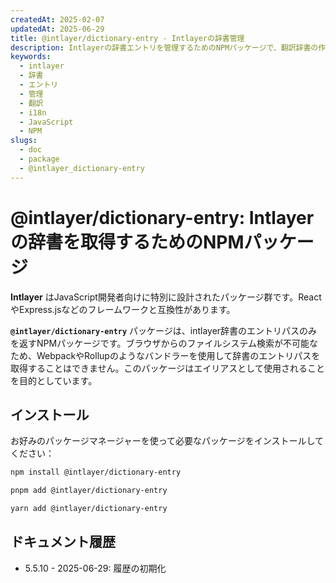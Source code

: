 ```yaml
---
createdAt: 2025-02-07
updatedAt: 2025-06-29
title: @intlayer/dictionary-entry - Intlayerの辞書管理
description: Intlayerの辞書エントリを管理するためのNPMパッケージで、翻訳辞書の作成、更新、整理のためのユーティリティを提供します。
keywords:
  - intlayer
  - 辞書
  - エントリ
  - 管理
  - 翻訳
  - i18n
  - JavaScript
  - NPM
slugs:
  - doc
  - package
  - @intlayer_dictionary-entry
---
```


# @intlayer/dictionary-entry: Intlayerの辞書を取得するためのNPMパッケージ

**Intlayer** はJavaScript開発者向けに特別に設計されたパッケージ群です。ReactやExpress.jsなどのフレームワークと互換性があります。

**`@intlayer/dictionary-entry`** パッケージは、intlayer辞書のエントリパスのみを返すNPMパッケージです。ブラウザからのファイルシステム検索が不可能なため、WebpackやRollupのようなバンドラーを使用して辞書のエントリパスを取得することはできません。このパッケージはエイリアスとして使用されることを目的としています。

## インストール

お好みのパッケージマネージャーを使って必要なパッケージをインストールしてください：

```bash packageManager="npm"
npm install @intlayer/dictionary-entry
```

```bash packageManager="pnpm"
pnpm add @intlayer/dictionary-entry
```

```bash packageManager="yarn"
yarn add @intlayer/dictionary-entry
```

## ドキュメント履歴

- 5.5.10 - 2025-06-29: 履歴の初期化
